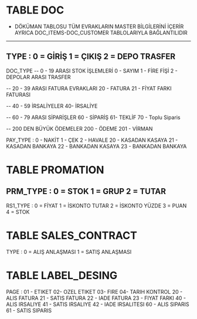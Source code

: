# TABLE DOC 
- DÖKÜMAN TABLOSU TÜM EVRAKLARIN MASTER BİLGİLERİNİ İÇERİR AYRICA DOC_ITEMS-DOC_CUSTOMER TABLOLARIYLA BAĞLANTILIDIR
--------------
TYPE : 
0 =  GİRİŞ
1 = ÇIKIŞ
2 = DEPO TRASFER
---------------
DOC_TYPE
-- 0 - 19 ARASI STOK İŞLEMLERİ
0 - SAYIM
1 - FİRE FİŞİ
2 - DEPOLAR ARASI TRASFER

-- 20 - 39 ARASI FATURA EVRAKLARI
20 - FATURA
21 - FİYAT FARKI FATURASI

-- 40 - 59 İRSALİYELER
40- İRSALİYE

-- 60 - 79 ARASI SİPARİŞLER
60 - SİPARİŞ
61- TEKLİF
70 - Toplu Siparis

-- 200 DEN BÜYÜK ÖDEMELER
200 - ÖDEME
201 - VİRMAN

PAY_TYPE : 
0 - NAKİT 
1 - ÇEK
2 - HAVALE
20 - KASADAN KASAYA
21 - KASADAN BANKAYA 
22 - BANKADAN KASAYA
23 - BANKADAN BANKAYA 
# TABLE PROMATION
PRM_TYPE :
0 = STOK
1 = GRUP
2 = TUTAR
-----------
RS1_TYPE :
0 = FİYAT
1 = İSKONTO TUTAR
2 = İSKONTO YÜZDE
3 = PUAN
4 = STOK

# TABLE SALES_CONTRACT
TYPE : 
0 = ALIŞ ANLAŞMASI
1 = SATIŞ ANLAŞMASI
 

# TABLE LABEL_DESING
PAGE : 
 01 - ETIKET
 02- OZEL ETIKET
 03- FIRE
 04- TARIH KONTROL
 20 - ALIS FATURA
 21 - SATIS FATURA 
 22 - IADE FATURA
 23 - FIYAT FARKI
 40 - ALIS IRSALIYE
 41 - SATIS IRSALIYE
 42 - IADE IRSALITESI
 60 - ALIS SIPARIS
 61 - SATIS SIPARIS 


